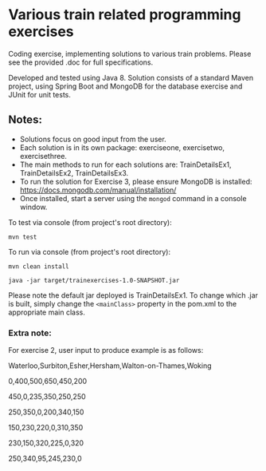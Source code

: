 # Various train related programming exercises

Coding exercise, implementing solutions to various train problems. Please see the provided .doc for full specifications. 

Developed and tested using Java 8. Solution consists of a standard Maven project, using Spring Boot and MongoDB for the database exercise and JUnit for unit tests.

## Notes:
- Solutions focus on good input from the user.
- Each solution is in its own package: exerciseone, exercisetwo, exercisethree.
- The main methods to run for each solutions are: TrainDetailsEx1, TrainDetailsEx2, TrainDetailsEx3.
- To run the solution for Exercise 3, please ensure MongoDB is installed: https://docs.mongodb.com/manual/installation/
- Once installed, start a server using the `mongod` command in a console window.

To test via console (from project's root directory):

`mvn test`

To run via console (from project's root directory):

`mvn clean install`

`java -jar target/trainexercises-1.0-SNAPSHOT.jar`

Please note the default jar deployed is TrainDetailsEx1. To change which .jar is built, simply change the `<mainClass>` property in the pom.xml to the appropriate main class.

### Extra note:

For exercise 2, user input to produce example is as follows:

Waterloo,Surbiton,Esher,Hersham,Walton-on-Thames,Woking

0,400,500,650,450,200

450,0,235,350,250,250

250,350,0,200,340,150

150,230,220,0,310,350

230,150,320,225,0,320

250,340,95,245,230,0